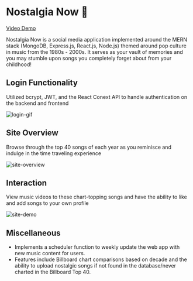 # Nostalgia Now 🎵 
[Video Demo](https://www.linkedin.com/posts/kareem-hussein-222bb817b_tech-mernstack-music-activity-6715675430982041600-ecS0)

Nostalgia Now is a social media application implemented around the MERN stack (MongoDB, Express.js, React.js, Node.js) themed around pop culture in music from the 1980s - 2000s. It serves as your vault of memories and you may stumble upon songs you completely forget about from your childhood!

## Login Functionality
Utilized bcrypt, JWT, and the React Conext API to handle authentication on the backend and frontend

![login-gif](https://media.giphy.com/media/BBB3ZiQAxxXlekFH9q/giphy.gif)

## Site Overview
Browse through the top 40 songs of each year as you reminisce and indulge in the time traveling experience

![site-overview](https://media.giphy.com/media/BwAJHGcZVoliqg838r/giphy.gif)

## Interaction
View music videos to these chart-topping songs and have the ability to like and add songs to your own profile

![site-demo](https://media.giphy.com/media/yfYKqRqKgTY5dklwaC/giphy.gif)

## Miscellaneous
- Implements a scheduler function to weekly update the web app with new music content for users.
- Features include Billboard chart comparisons based on decade and the ability to upload nostalgic songs if not found in the database/never charted in the Billboard Top 40.

